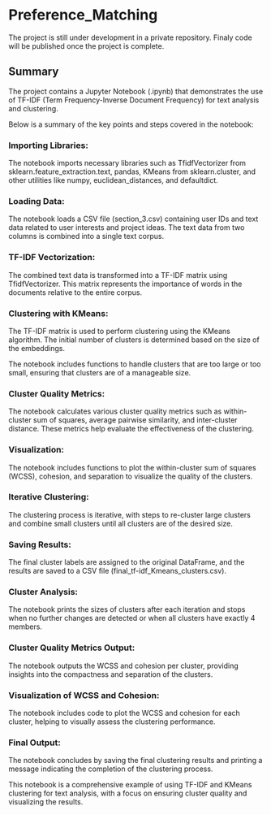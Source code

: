 # Preference_Matching

The project is still under development in a private repository. Finaly code will be published once the project is complete. 

## Summary

The project contains a Jupyter Notebook (.ipynb) that demonstrates the use of TF-IDF (Term Frequency-Inverse Document Frequency) for text analysis and clustering. 

Below is a summary of the key points and steps covered in the notebook:

### Importing Libraries:

The notebook imports necessary libraries such as TfidfVectorizer from sklearn.feature_extraction.text, pandas, KMeans from sklearn.cluster, and other utilities like numpy, euclidean_distances, and defaultdict.

### Loading Data:

The notebook loads a CSV file (section_3.csv) containing user IDs and text data related to user interests and project ideas. The text data from two columns is combined into a single text corpus.

### TF-IDF Vectorization:

The combined text data is transformed into a TF-IDF matrix using TfidfVectorizer. This matrix represents the importance of words in the documents relative to the entire corpus.

### Clustering with KMeans:

The TF-IDF matrix is used to perform clustering using the KMeans algorithm. The initial number of clusters is determined based on the size of the embeddings.

The notebook includes functions to handle clusters that are too large or too small, ensuring that clusters are of a manageable size.

### Cluster Quality Metrics:

The notebook calculates various cluster quality metrics such as within-cluster sum of squares, average pairwise similarity, and inter-cluster distance. These metrics help evaluate the effectiveness of the clustering.

### Visualization:

The notebook includes functions to plot the within-cluster sum of squares (WCSS), cohesion, and separation to visualize the quality of the clusters.

### Iterative Clustering:

The clustering process is iterative, with steps to re-cluster large clusters and combine small clusters until all clusters are of the desired size.

### Saving Results:

The final cluster labels are assigned to the original DataFrame, and the results are saved to a CSV file (final_tf-idf_Kmeans_clusters.csv).

### Cluster Analysis:

The notebook prints the sizes of clusters after each iteration and stops when no further changes are detected or when all clusters have exactly 4 members.

### Cluster Quality Metrics Output:

The notebook outputs the WCSS and cohesion per cluster, providing insights into the compactness and separation of the clusters.

### Visualization of WCSS and Cohesion:

The notebook includes code to plot the WCSS and cohesion for each cluster, helping to visually assess the clustering performance.

### Final Output:

The notebook concludes by saving the final clustering results and printing a message indicating the completion of the clustering process.

This notebook is a comprehensive example of using TF-IDF and KMeans clustering for text analysis, with a focus on ensuring cluster quality and visualizing the results.
